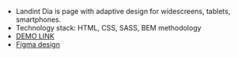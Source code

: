 - Landint Dia is page with adaptive design for widescreens, tablets, smartphones.
-  Technology stack: HTML, CSS, SASS, BEM methodology
- [DEMO LINK](https://io-med.github.io/landing-dia/) 
- [Figma design](https://www.figma.com/file/7qwsWggv9BAxMi2VPhBuPr/Air-(formerly-Dia)?node-id=9138%3A35)
